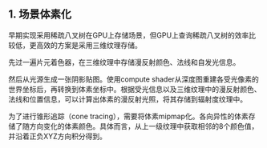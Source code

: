 ## 1. 场景体素化
早期实现采用稀疏八叉树在GPU上存储场景，但GPU上查询稀疏八叉树的效率比较低，更高效的方案是采用三维纹理存储。

先过一遍片元着色器，在三维纹理中存储漫反射颜色、法线和自发光信息。

然后从光源生成一张阴影贴图。使用compute shader从深度图重建各受光像素的世界坐标后，再转换到体素坐标中。根据受光信息以及三维纹理中的漫反射颜色、法线和位置信息，可以计算出体素的漫反射光照，将其存储到辐射度纹理中。

为了进行锥形追踪（cone tracing），需要将体素mipmap化。各向异性的体素存储了随方向变化的体素颜色。具体而言，从上一级纹理中获取相邻的8个颜色值，并沿着正负XYZ方向积分得到。
